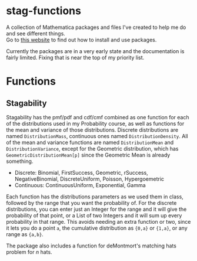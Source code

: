 # stag-functions
A collection of Mathematica packages and files I've created to help me do and see different things.  
Go to [this website](https://support.wolfram.com/5648?src=mathematica) to find out how to install and use packages.  

Currently the packages are in a very early state and the documentation is fairly limited. Fixing that is near the top of my priority list.
# Functions
## Stagability
Stagability has the pmf/pdf and cdf/cmf combined as one function for each of the distributions used in my Probability course, as well as functions for the mean and variance of those distributions. Discrete distributions are named `DistributionMass`, continuous ones named `DistributionDensity`. All of the mean and variance functions are named `DistributionMean` and `DistributionVariance`, except for the Geometric distribution, which has `GeometricDistributionMean[p]` since the Geometric Mean is already something.

- Discrete: Binomial, FirstSuccess, Geometric, rSuccess, NegativeBinomial, DiscreteUniform, Poisson, Hypergoemetric
- Continuous: ContinuousUniform, Exponential, Gamma

Each function has the distributions parameters as we used them in class, followed by the range that you want the probability of. For the discrete distributions, you can enter just an Integer for the range and it will give the probability of that point, or a List of two Integers and it will sum up every probability in that range. This avoids needing an extra function or two, since it lets you do a point `a`, the cumulative distribution as `{0,a}` or `{1,a}`, or any range as `{a,b}`.

The package also includes a function for deMontmort's matching hats problem for _n_ hats.

